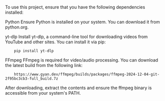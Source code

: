 To use this project, ensure that you have the following dependencies installed:

Python
Ensure Python is installed on your system. You can download it from python.org.

yt-dlp
	Install yt-dlp, a command-line tool for downloading videos from YouTube and other sites.
	You can install it via pip:
 
		pip install yt-dlp


FFmpeg
	FFmpeg is required for video/audio processing. You can download the latest build from the following link:
 
		https://www.gyan.dev/ffmpeg/builds/packages/ffmpeg-2024-12-04-git-2f95bc3cb3-full_build.7z

  
After downloading, extract the contents and ensure the ffmpeg binary is accessible from your system's PATH.
